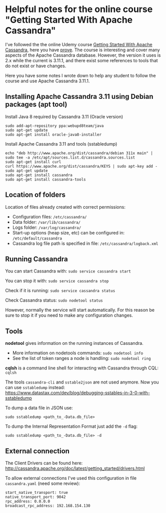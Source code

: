 # Helpful notes for the online course "Getting Started With Apache Cassandra"

I've followed the the online Udemy course [Getting Started With Apache Cassandra](https://www.udemy.com/apache-cassandra/), here you have [prove](https://www.udemy.com/certificate/UC-QVPGZFJR/). The course is interesting and cover many aspects of the Apache Cassandra database. However, the version it uses is 2.x while the current is 3.11.1, and there exist some references to tools that do not exist or have changes.

Here you have some notes I wrote down to help any student to follow the course and use Apache Cassandra 3.11.1.

## Installing Apache Cassandra 3.11 using Debian packages (apt tool)

Install Java 8 required by Cassandra 3.11 (Oracle version)

```
sudo add-apt-repository ppa:webupd8team/java
sudo apt-get update
sudo apt-get install oracle-java8-installer
```

Install Apache Cassandra 3.11 and tools (sstabledump)

```
echo "deb http://www.apache.org/dist/cassandra/debian 311x main" | sudo tee -a /etc/apt/sources.list.d/cassandra.sources.list
sudo apt-get install curl
curl https://www.apache.org/dist/cassandra/KEYS | sudo apt-key add -
sudo apt-get update
sudo apt-get install cassandra
sudo apt-get install cassandra-tools
```

## Location of folders

Location of files already created with correct permissions:
- Configuration files: `/etc/cassandra/`
- Data folder: `/var/lib/cassandra/`
- Logs folder: `/var/log/cassandra/`
- Start-up options (heap size, etc) can be configured in: `/etc/default/cassandra`
- Cassandra log file path is specified in file: `/etc/cassandra/logback.xml`

## Running Cassandra

You can start Cassandra with: `sudo service cassandra start`

You can stop it with: `sudo service cassandra stop`

Check if it is running: `sudo service cassandra status`

Check Cassandra status: `sudo nodetool status`

However, normally the service will start automatically. For this reason be sure to stop it if you need to make any configuration changes.

## Tools

**nodetool** gives information on the running instances of Cassandra.
* More information on nodetools commands: `sudo nodetool info`
* See the list of token ranges a node is handling: `sudo nodetool ring`

**cqlsh** is a command line shell for interacting with Cassandra through CQL: `cqlsh`


The tools `cassandra-cli` and `sstable2json` are not used anymore. Now you can use `sstabledump` instead: https://www.datastax.com/dev/blog/debugging-sstables-in-3-0-with-sstabledump

To dump a data file in JSON use:

```
sudo sstabledump <path_to_-Data.db_file>
```
	
To dump the Internal Representation Format just add the `-d` flag:

```
sudo sstabledump <path_to_-Data.db_file> -d
```

## External connection	

The Client Drivers can be found here: http://cassandra.apache.org/doc/latest/getting_started/drivers.html

To allow external connections I've used this configuration in file `cassandra.yaml` (need some review):

```
start_native_transport: true
native_transport_port: 9042
rpc_address: 0.0.0.0
broadcast_rpc_address: 192.168.154.130
```
